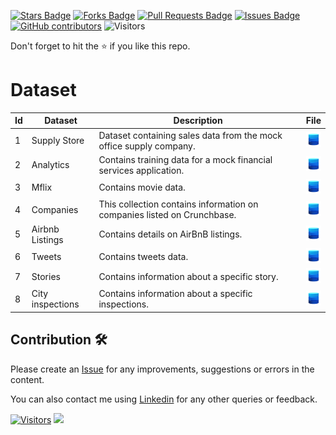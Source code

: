 <a href="https://github.com/drshahizan/dataset/stargazers"><img src="https://img.shields.io/github/stars/drshahizan/dataset" alt="Stars Badge"/></a>
<a href="https://github.com/drshahizan/dataset/network/members"><img src="https://img.shields.io/github/forks/drshahizan/dataset" alt="Forks Badge"/></a>
<a href="https://github.com/drshahizan/dataset/pulls"><img src="https://img.shields.io/github/issues-pr/drshahizan/dataset" alt="Pull Requests Badge"/></a>
<a href="https://github.com/drshahizan/dataset/issues"><img src="https://img.shields.io/github/issues/drshahizan/dataset" alt="Issues Badge"/></a>
<a href="https://github.com/drshahizan/dataset/graphs/contributors"><img alt="GitHub contributors" src="https://img.shields.io/github/contributors/drshahizan/dataset?color=2b9348"></a>
![Visitors](https://api.visitorbadge.io/api/visitors?path=https%3A%2F%2Fgithub.com%2Fdrshahizan%2Fdataset&labelColor=%23d9e3f0&countColor=%23697689&style=flat)

Don't forget to hit the :star: if you like this repo.

# Dataset

| Id | Dataset | Description | File |
|----|---------|-------------|:------:|
| 1  | Supply Store | Dataset containing sales data from the mock office supply company. | <a href="/mongodb/01-sales" ><img src="images/dataset.png" width="24px" height="24px"></a> |
| 2  | Analytics | Contains training data for a mock financial services application. | <a href="/mongodb/02-analytics" ><img src="images/dataset.png" width="24px" height="24px"></a> |
| 3  | Mflix | Contains movie data. | <a href="/mongodb/03-movie" ><img src="images/dataset.png" width="24px" height="24px"></a> |
| 4  | Companies | This collection contains information on companies listed on Crunchbase. | <a href="/mongodb/04-companies" ><img src="images/dataset.png" width="24px" height="24px"></a> |
| 5  | Airbnb Listings | Contains details on AirBnB listings. | <a href="/mongodb/05-airbnb" ><img src="images/dataset.png" width="24px" height="24px"></a> |
| 6  | Tweets | Contains tweets data. | <a href="/mongodb/06-tweets" ><img src="images/dataset.png" width="24px" height="24px"></a> |
| 7  | Stories | Contains information about a specific story.  | <a href="/mongodb/07-stories" ><img src="images/dataset.png" width="24px" height="24px"></a> |
| 8  | City inspections | Contains information about a specific inspections.  | <a href="/mongodb/08-city_inspections" ><img src="images/dataset.png" width="24px" height="24px"></a> |

## Contribution 🛠️
Please create an [Issue](https://github.com/drshahizan/Python_EDA/issues) for any improvements, suggestions or errors in the content.

You can also contact me using [Linkedin](https://www.linkedin.com/in/drshahizan/) for any other queries or feedback.

[![Visitors](https://api.visitorbadge.io/api/visitors?path=https%3A%2F%2Fgithub.com%2Fdrshahizan&labelColor=%23697689&countColor=%23555555&style=plastic)](https://visitorbadge.io/status?path=https%3A%2F%2Fgithub.com%2Fdrshahizan)
![](https://hit.yhype.me/github/profile?user_id=81284918)

